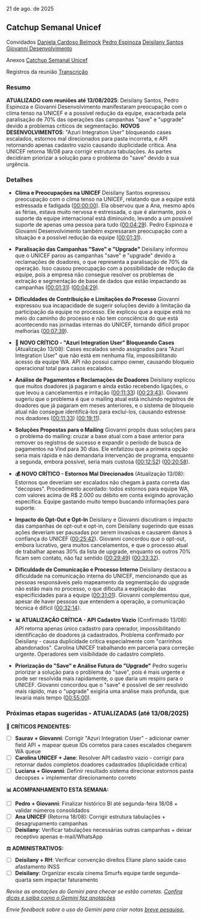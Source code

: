 21 de ago. de 2025

## Catchup Semanal Unicef

Convidados [Daniela Cardoso Belmock](mailto:daniela.cardoso@wacontactcenter.com.br) [Pedro Espinoza](mailto:pespinoza@wacontactcenter.com.br) [Deisilany Santos](mailto:deisilany.santos@wacontactcenter.com.br) [Giovanni Desenvolvimento](mailto:giovanni@wacontactcenter.com.br)

Anexos [Catchup Semanal Unicef](https://www.google.com/calendar/event?eid=cXByNXY0Z2w3bnFra2s4dmRkbjFpdjJkOThfMjAyNTA4MjFUMTIwMDAwWiBwZXNwaW5vemFAd2Fjb250YWN0Y2VudGVyLmNvbS5icg) 

Registros da reunião [Transcrição](?tab=t.ysnljhiio4ra) 

### Resumo

**ATUALIZADO com reuniões até 13/08/2025**: Deisilany Santos, Pedro Espinoza e Giovanni Desenvolvimento manifestaram preocupação com o clima tenso na UNICEF e a possível redução da equipe, exacerbada pela paralisação de 70% das operações das campanhas "save" e "upgrade" devido a problemas críticos de segmentação. **NOVOS DESENVOLVIMENTOS**: "Azuri Integration User" bloqueando cases escalados, estornos mal direcionados para pasta incorreta, e API retornando apenas cadastro vazio causando duplicidade crítica. Ana UNICEF retorna 18/08 para corrigir estrutura tabulações. As partes decidiram priorizar a solução para o problema do "save" devido à sua urgência.

### Detalhes

* **Clima e Preocupações na UNICEF** Deisilany Santos expressou preocupação com o clima tenso na UNICEF, relatando que a equipe está estressada e fadigada ([00:00:00](?tab=t.ysnljhiio4ra#heading=h.c30bn76jzclu)). Ela observou que a Ana, mesmo após as férias, estava muito nervosa e estressada, o que é alarmante, pois o suporte da equipe internacional está diminuindo, levando a um possível suporte de apenas uma pessoa para tudo ([00:04:29](?tab=t.ysnljhiio4ra#heading=h.tg1pjgm5yev2)). Pedro Espinoza e Giovanni Desenvolvimento também expressaram preocupação com a situação e a possível redução da equipe ([00:01:31](?tab=t.ysnljhiio4ra#heading=h.2bjzbecse6h4)).

* **Paralisação das Campanhas "Save" e "Upgrade"** Deisilany informou que o UNICEF parou as campanhas "save" e "upgrade" devido a reclamações de doadores, o que representa a paralisação de 70% da operação. Isso causou preocupação com a possibilidade de redução da equipe, pois a empresa não consegue resolver os problemas de extração e segmentação de base de dados que estão impactando as campanhas ([00:01:31](?tab=t.ysnljhiio4ra#heading=h.2bjzbecse6h4)) ([00:04:29](?tab=t.ysnljhiio4ra#heading=h.tg1pjgm5yev2)).

* **Dificuldades de Contribuição e Limitações do Processo** Giovanni expressou sua incapacidade de sugerir soluções devido à limitação da participação da equipe no processo. Ele explicou que a equipe está no meio do caminho do processo e não tem consciência do que está acontecendo nas jornadas internas do UNICEF, tornando difícil propor melhorias ([00:07:39](?tab=t.ysnljhiio4ra#heading=h.lrq82ubbvbkd)).

* **🚨 NOVO CRÍTICO - "Azuri Integration User" Bloqueando Cases** (Atualização 13/08): Cases escalados sendo assignados para "Azuri Integration User" que não está em nenhuma fila, impossibilitando acesso da equipe WA. API não possui campo owner, causando bloqueio operacional total para casos escalados.

* **Análise de Pagamentos e Reclamações de Doadores** Deisilany explicou que muitos doadores já pagaram e ainda estão recebendo ligações, o que levou a cancelamentos e irritação ([00:11:33](?tab=t.ysnljhiio4ra#heading=h.apqd37si62uh)) ([00:23:43](?tab=t.ysnljhiio4ra#heading=h.8efbrb1sl259)). Giovanni sugeriu que o problema é que o mailing atual está incluindo registros de doadores que já pagaram em meses anteriores, e o sistema de bloqueio atual não consegue identificá-los para excluí-los, causando estresse nos doadores ([00:11:33](?tab=t.ysnljhiio4ra#heading=h.apqd37si62uh)) ([00:19:11](?tab=t.ysnljhiio4ra#heading=h.qutzifix5byz)).

* **Soluções Propostas para o Mailing** Giovanni propôs duas soluções para o problema do mailing: cruzar a base atual com a base anterior para remover os registros de sucesso e expandir o período de busca de pagamentos na Vind para 30 dias. Ele enfatizou que a primeira opção seria mais rápida e não demandaria intervenção de programa, enquanto a segunda, embora possível, seria mais custosa ([00:12:52](?tab=t.ysnljhiio4ra#heading=h.9tby75ubw2fm)) ([00:20:58](?tab=t.ysnljhiio4ra#heading=h.bhnfyb1hj9fd)).

* **💰 NOVO CRÍTICO - Estornos Mal Direcionados** (Atualização 13/08): Estornos que deveriam ser escalados não chegam à pasta correta das "decopses". Procedimento acordado: todos estornos para equipe WA, com valores acima de R$ 2.000 ou débito em conta exigindo aprovação específica. Equipe gastando muito tempo buscando informações para suporte.

* **Impacto do Opt-Out e Opt-In** Deisilany e Giovanni discutiram o impacto das campanhas de opt-out e opt-in, com Deisilany sugerindo que essas ações deveriam ser pausadas por serem invasivas e causarem danos à confiança do UNICEF ([00:25:42](?tab=t.ysnljhiio4ra#heading=h.6v7vvhbogga9)). Giovanni concordou que o opt-out, embora lucrativo, gera muitos cancelamentos, e que o processo atual de trabalhar apenas 30% da lista de upgrade, enquanto os outros 70% ficam sem contato, não faz sentido ([00:29:49](?tab=t.ysnljhiio4ra#heading=h.rupyo4lf66wi)) ([00:33:32](?tab=t.ysnljhiio4ra#heading=h.uutks7zb1ex7)).

* **Dificuldade de Comunicação e Processo Interno** Deisilany destacou a dificuldade na comunicação interna do UNICEF, mencionando que as pessoas responsáveis pelo mapeamento da segmentação do upgrade não estão mais no processo, o que dificulta a explicação das especificidades para a equipe ([00:31:01](?tab=t.ysnljhiio4ra#heading=h.a42wg0dd3tv2)). Giovanni complementou que, apesar de haver pessoas que entendem a operação, a comunicação técnica é difícil ([00:32:14](?tab=t.ysnljhiio4ra#heading=h.jnpa9zewq4u7)).

* **📊 ATUALIZAÇÃO CRÍTICA - API Cadastro Vazio** (Confirmado 13/08): API retorna apenas único cadastro para operador, impossibilitando identificação de doadores já cadastrados. Problema confirmado por Deisilany - causa duplicidade crítica especialmente com "carrinhos abandonados". Carolina UNICEF trabalhando em parceria para correção urgente. Operadores sem visibilidade do cadastro completo.

* **Priorização do "Save" e Análise Futura do "Upgrade"** Pedro sugeriu priorizar a solução para o problema do "save", pois é mais urgente e pode ser resolvida mais rapidamente, o que daria um respiro para o UNICEF. Giovanni concordou que o "save" é possível de ser resolvido mais rápido, mas o "upgrade" exigiria uma análise mais profunda, que levaria mais tempo ([00:55:00](?tab=t.ysnljhiio4ra#heading=h.8d3c1swfxc4r)).

### Próximas etapas sugeridas - ATUALIZADAS (até 13/08/2025)

**🚨 CRÍTICOS PENDENTES:**
- [ ] **Saurav + Giovanni**: Corrigir "Azuri Integration User" - adicionar owner field API + mapear queue IDs corretos para cases escalados chegarem WA queue
- [ ] **Carolina UNICEF + Jane**: Resolver API cadastro vazio - corrigir para retornar dados completos doadores cadastrados (duplicidade crítica)
- [ ] **Luciana + Giovanni**: Definir resultado sistema direcionar estornos pasta decopses + implementar direcionamento correto

**📊 ACOMPANHAMENTO ESTA SEMANA:**
- [ ] **Pedro + Giovanni**: Finalizar histórico BI até segunda-feira 18/08 + validar números consolidados
- [ ] **Ana UNICEF** (Retorna 18/08): Corrigir estrutura tabulações + desagrupamento campanhas
- [ ] **Deisilany**: Verificar tabulações necessárias outras campanhas + deixar receptivo apenas e-mail/WhatsApp

**⚖️ ADMINISTRATIVOS:**
- [ ] **Deisilany + RH**: Verificar convenção direitos Eliane plano saúde caso afastamento INSS  
- [ ] **Deisilany**: Organizar escala cinema Smurfs equipe tarde segunda-quarta sem impactar faturamento

*Revise as anotações do Gemini para checar se estão corretas. [Confira dicas e saiba como o Gemini faz anotações](https://support.google.com/meet/answer/14754931)*

*Envie feedback sobre o uso do Gemini para criar notas [breve pesquisa.](https://google.qualtrics.com/jfe/form/SV_9vK3UZEaIQKKE7A?confid=CVjGrpfkrmnvQasWlqAhDxIVOAIIigIgABgFCA&detailid=unspecified)*
